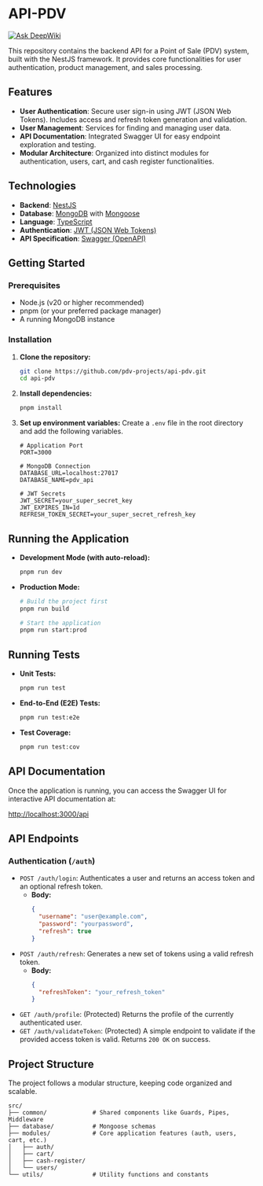 # API-PDV

[![Ask DeepWiki](https://devin.ai/assets/askdeepwiki.png)](https://deepwiki.com/PDV-Projects/API-PDV)

This repository contains the backend API for a Point of Sale (PDV) system, built with the NestJS framework. It provides core functionalities for user authentication, product management, and sales processing.

## Features

-   **User Authentication**: Secure user sign-in using JWT (JSON Web Tokens). Includes access and refresh token generation and validation.
-   **User Management**: Services for finding and managing user data.
-   **API Documentation**: Integrated Swagger UI for easy endpoint exploration and testing.
-   **Modular Architecture**: Organized into distinct modules for authentication, users, cart, and cash register functionalities.

## Technologies

-   **Backend**: [NestJS](https://nestjs.com/)
-   **Database**: [MongoDB](https://www.mongodb.com/) with [Mongoose](https://mongoosejs.com/)
-   **Language**: [TypeScript](https://www.typescriptlang.org/)
-   **Authentication**: [JWT (JSON Web Tokens)](https://jwt.io/)
-   **API Specification**: [Swagger (OpenAPI)](https://swagger.io/)

## Getting Started

### Prerequisites

-   Node.js (v20 or higher recommended)
-   pnpm (or your preferred package manager)
-   A running MongoDB instance

### Installation

1.  **Clone the repository:**
    ```bash
    git clone https://github.com/pdv-projects/api-pdv.git
    cd api-pdv
    ```

2.  **Install dependencies:**
    ```bash
    pnpm install
    ```

3.  **Set up environment variables:**
    Create a `.env` file in the root directory and add the following variables.

    ```env
    # Application Port
    PORT=3000

    # MongoDB Connection
    DATABASE_URL=localhost:27017
    DATABASE_NAME=pdv_api

    # JWT Secrets
    JWT_SECRET=your_super_secret_key
    JWT_EXPIRES_IN=1d
    REFRESH_TOKEN_SECRET=your_super_secret_refresh_key
    ```

## Running the Application

-   **Development Mode (with auto-reload):**
    ```bash
    pnpm run dev
    ```

-   **Production Mode:**
    ```bash
    # Build the project first
    pnpm run build

    # Start the application
    pnpm run start:prod
    ```

## Running Tests

-   **Unit Tests:**
    ```bash
    pnpm run test
    ```

-   **End-to-End (E2E) Tests:**
    ```bash
    pnpm run test:e2e
    ```

-   **Test Coverage:**
    ```bash
    pnpm run test:cov
    ```

## API Documentation

Once the application is running, you can access the Swagger UI for interactive API documentation at:

[http://localhost:3000/api](http://localhost:3000/api)

## API Endpoints

### Authentication (`/auth`)

-   `POST /auth/login`: Authenticates a user and returns an access token and an optional refresh token.
    -   **Body:**
        ```json
        {
          "username": "user@example.com",
          "password": "yourpassword",
          "refresh": true
        }
        ```
-   `POST /auth/refresh`: Generates a new set of tokens using a valid refresh token.
    -   **Body:**
        ```json
        {
          "refreshToken": "your_refresh_token"
        }
        ```
-   `GET /auth/profile`: (Protected) Returns the profile of the currently authenticated user.
-   `GET /auth/validateToken`: (Protected) A simple endpoint to validate if the provided access token is valid. Returns `200 OK` on success.

## Project Structure

The project follows a modular structure, keeping code organized and scalable.

```
src/
├── common/             # Shared components like Guards, Pipes, Middleware
├── database/           # Mongoose schemas
├── modules/            # Core application features (auth, users, cart, etc.)
│   ├── auth/
│   ├── cart/
│   ├── cash-register/
│   └── users/
└── utils/              # Utility functions and constants